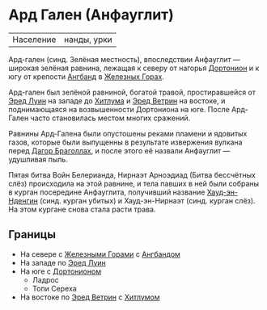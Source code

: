 # Ард Гален (Анфауглит)

|                   |               |
|-------------------|---------------|
|Население          |нанды, урки    |


Ард-гален (синд. Зелёная местность), впоследствии Анфауглит — широкая зелёная
равнина, лежащая к северу от нагорья [Дортонион](Дортонион.md) и к югу от
крепости [Ангбанд](Ангбанд.md) в [Железных Горах](Железные%20Горы.md).

Ард-гален был зелёной равниной, богатой травой, простиравшейся от
[Эред Луин](Синие%20Горы.md) на западе до [Хитлума](Хитлум.md) и
[Эред Ветрин](Эред%20Ветрин.md) на востоке, и поднимающаяся на возвышенности
Дортониона на юге. После Ард-Гален часто становилась местом многих сражений.

Равнины Ард-Галена были опустошены реками пламени и ядовитых газов, которые
были выпущенны в результате извержения вулкана перед
[Дагор Браголлах](Войны/Четвертая%20Война.md), и после этого её назвали
Анфауглит — удушливая пыль.

Пятая битва Войн Белерианда, Нирнаэт Арноэдиад (Битва бессчётных слёз)
происходила на этой равнине, и тела павших в ней были собраны в курган
посередине Анфауглита, получивший название
[Хауд-эн-Нденгин](Хауд-эн-Нденгин.md) (синд. курган убитых) и Хауд-эн-Нирнаэт
(синд. курган слёз). На этом кургане снова стала расти трава.


## Границы

*   На севере с [Железными Горами](Железные%20Горы.md) с [Ангбандом](Ангбанд.md)
*   На западе по [Эред Луин](Синие%20Горы.md)
*   На юге с [Дортонионом](Дортонион.md)
    *   Ладрос
    *   Топи Сереха
*   На востоке по [Эред Ветрин](Эред%20Ветрин.md) с [Хитлумом](Хитлум.md)
